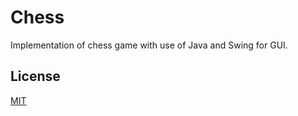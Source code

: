 # Chess

Implementation of chess game with use of Java and Swing for GUI.

## License

[MIT](https://choosealicense.com/licenses/mit/)
